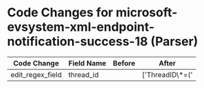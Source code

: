 # Code Changes for microsoft-evsystem-xml-endpoint-notification-success-18 (Parser)

| Code Change | Field Name | Before | After |
|-------------|------------|--------|-------|
| edit_regex_field | thread_id |  | ['ThreadID\\*=(\'|")({thread_id}[^\'"]+)'] |